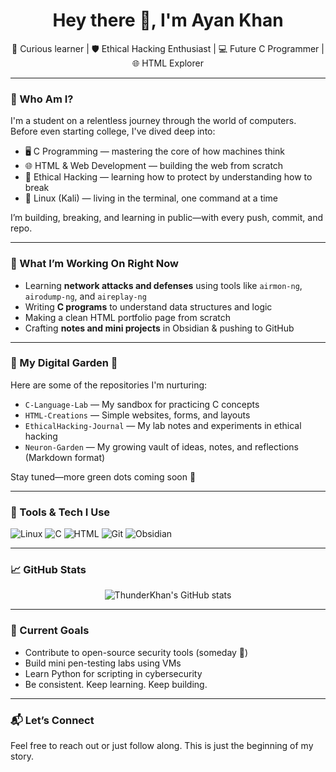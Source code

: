 <h1 align="center">Hey there 👋, I'm Ayan Khan</h1>

<p align="center">
  🌱 Curious learner | 🛡️ Ethical Hacking Enthusiast | 💻 Future C Programmer | 🌐 HTML Explorer
</p>

---

### 🧭 Who Am I?

I'm a student on a relentless journey through the world of computers. Before even starting college, I've dived deep into:

- 🖥️ C Programming — mastering the core of how machines think  
- 🌐 HTML & Web Development — building the web from scratch  
- 🧠 Ethical Hacking — learning how to protect by understanding how to break  
- 🐧 Linux (Kali) — living in the terminal, one command at a time  

I’m building, breaking, and learning in public—with every push, commit, and repo.

---

### 💼 What I’m Working On Right Now

- Learning **network attacks and defenses** using tools like `airmon-ng`, `airodump-ng`, and `aireplay-ng`
- Writing **C programs** to understand data structures and logic
- Making a clean HTML portfolio page from scratch
- Crafting **notes and mini projects** in Obsidian & pushing to GitHub

---

### 📘 My Digital Garden 🌱

Here are some of the repositories I'm nurturing:

- `C-Language-Lab` — My sandbox for practicing C concepts  
- `HTML-Creations` — Simple websites, forms, and layouts  
- `EthicalHacking-Journal` — My lab notes and experiments in ethical hacking  
- `Neuron-Garden` — My growing vault of ideas, notes, and reflections (Markdown format)  

Stay tuned—more green dots coming soon 🚀

---

### 🔧 Tools & Tech I Use

![Linux](https://img.shields.io/badge/Linux-Kali-informational?style=flat&logo=linux&logoColor=white&color=2bbc8a)
![C](https://img.shields.io/badge/C-Language-blue)
![HTML](https://img.shields.io/badge/HTML-Beginner-orange)
![Git](https://img.shields.io/badge/Git-Tracking-informational?logo=git&color=F05032)
![Obsidian](https://img.shields.io/badge/Notes-Obsidian-483699)

---

### 📈 GitHub Stats

<p align="center">
  <img src="https://github-readme-stats.vercel.app/api?username=ThunderKhan&show_icons=true&theme=tokyonight" alt="ThunderKhan's GitHub stats" />
</p>

---

### 🎯 Current Goals

- Contribute to open-source security tools (someday 🔐)  
- Build mini pen-testing labs using VMs  
- Learn Python for scripting in cybersecurity  
- Be consistent. Keep learning. Keep building.  

---

### 📬 Let’s Connect

Feel free to reach out or just follow along. This is just the beginning of my story.
